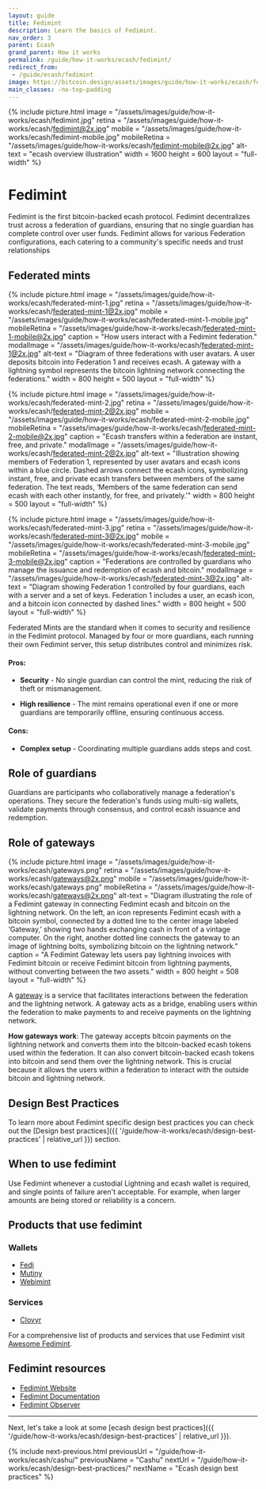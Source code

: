 ```yaml
---
layout: guide
title: Fedimint
description: Learn the basics of Fedimint.
nav_order: 3
parent: Ecash
grand_parent: How it works
permalink: /guide/how-it-works/ecash/fedimint/
redirect_from:
 - /guide/ecash/fedimint
image: https://bitcoin.design/assets/images/guide/how-it-works/ecash/fedimint.jpg
main_classes: -no-top-padding
---
```


<!--

Editor's notes

Explains generally how fedimint works

Illustration sources


-->

{% include picture.html
   image = "/assets/images/guide/how-it-works/ecash/fedimint.jpg"
   retina = "/assets/images/guide/how-it-works/ecash/fedimint@2x.jpg"
   mobile = "/assets/images/guide/how-it-works/ecash/fedimint-mobile.jpg"
   mobileRetina = "/assets/images/guide/how-it-works/ecash/fedimint-mobile@2x.jpg"
   alt-text = "ecash overview illustration"
   width = 1600
   height = 600
   layout = "full-width"
%}

# Fedimint
Fedimint is the first bitcoin-backed ecash protocol. Fedimint decentralizes trust across a federation of guardians, ensuring that no single guardian has complete control over user funds. Fedimint allows for various Federation configurations, each catering to a community's specific needs and trust relationships

## Federated mints

{% include picture.html
   image = "/assets/images/guide/how-it-works/ecash/federated-mint-1.jpg"
   retina = "/assets/images/guide/how-it-works/ecash/federated-mint-1@2x.jpg"
   mobile = "/assets/images/guide/how-it-works/ecash/federated-mint-1-mobile.jpg"
   mobileRetina = "/assets/images/guide/how-it-works/ecash/federated-mint-1-mobile@2x.jpg"
   caption = "How users interact with a Fedimint federation."
   modalImage = "/assets/images/guide/how-it-works/ecash/federated-mint-1@2x.jpg"
   alt-text = "Diagram of three federations with user avatars. A user deposits bitcoin into Federation 1 and receives ecash. A gateway with a lightning symbol represents the bitcoin lightning network connecting the federations."
   width = 800
   height = 500
   layout = "full-width"
%}

{% include picture.html
   image = "/assets/images/guide/how-it-works/ecash/federated-mint-2.jpg"
   retina = "/assets/images/guide/how-it-works/ecash/federated-mint-2@2x.jpg"
   mobile = "/assets/images/guide/how-it-works/ecash/federated-mint-2-mobile.jpg"
   mobileRetina = "/assets/images/guide/how-it-works/ecash/federated-mint-2-mobile@2x.jpg"
   caption = "Ecash transfers within a federation are instant, free, and private."
   modalImage = "/assets/images/guide/how-it-works/ecash/federated-mint-2@2x.jpg"
   alt-text = "Illustration showing members of Federation 1, represented by user avatars and ecash icons within a blue circle. Dashed arrows connect the ecash icons, symbolizing instant, free, and private ecash transfers between members of the same federation. The text reads, ‘Members of the same federation can send ecash with each other instantly, for free, and privately.’"
   width = 800
   height = 500
   layout = "full-width"
%}

{% include picture.html
   image = "/assets/images/guide/how-it-works/ecash/federated-mint-3.jpg"
   retina = "/assets/images/guide/how-it-works/ecash/federated-mint-3@2x.jpg"
   mobile = "/assets/images/guide/how-it-works/ecash/federated-mint-3-mobile.jpg"
   mobileRetina = "/assets/images/guide/how-it-works/ecash/federated-mint-3-mobile@2x.jpg"
   caption = "Federations are controlled by guardians who manage the issuance and redemption of ecash and bitcoin."
   modalImage = "/assets/images/guide/how-it-works/ecash/federated-mint-3@2x.jpg"
   alt-text = "Diagram showing Federation 1 controlled by four guardians, each with a server and a set of keys. Federation 1 includes a user, an ecash icon, and a bitcoin icon connected by dashed lines."
   width = 800
   height = 500
   layout = "full-width"
%}

Federated Mints are the standard when it comes to security and resilience in the Fedimint protocol. Managed by four or more guardians, each running their own Fedimint server, this setup distributes control and minimizes risk.

#### Pros:

* **Security** - No single guardian can control the mint, reducing the risk of theft or mismanagement.

* **High resilience** - The mint remains operational even if one or more guardians are temporarily offline, ensuring continuous access.

#### Cons:

* **Complex setup** - Coordinating multiple guardians adds steps and cost.

## Role of guardians
Guardians are participants who collaboratively manage a federation's operations. They secure the federation's funds using multi-sig wallets, validate payments through consensus, and control ecash issuance and redemption.

## Role of gateways

{% include picture.html
   image = "/assets/images/guide/how-it-works/ecash/gateways.png"
   retina = "/assets/images/guide/how-it-works/ecash/gateways@2x.png"
   mobile = "/assets/images/guide/how-it-works/ecash/gateways.png"
   mobileRetina = "/assets/images/guide/how-it-works/ecash/gateways@2x.png"
   alt-text = "Diagram illustrating the role of a Fedimint gateway in connecting Fedimint ecash and bitcoin on the lightning network. On the left, an icon represents Fedimint ecash with a bitcoin symbol, connected by a dotted line to the center image labeled ‘Gateway,’ showing two hands exchanging cash in front of a vintage computer. On the right, another dotted line connects the gateway to an image of lightning bolts, symbolizing bitcoin on the lightning network."
   caption = "A Fedimint Gateway lets users pay lightning invoices with Fedimint bitcoin or receive Fedimint bitcoin from lightning payments, without converting between the two assets."
   width = 800
   height = 508
   layout = "full-width"
%}

A [gateway](https://fedimint.org/docs/GettingStarted/TechCompontents#lightning-swaps) is a service that facilitates interactions between the federation and the lightning network. A gateway acts as a bridge, enabling users within the federation to make payments to and receive payments on the lightning network.

**How gateways work**: The gateway accepts bitcoin payments on the lightning network and converts them into the bitcoin-backed ecash tokens used within the federation. It can also convert bitcoin-backed ecash tokens into bitcoin and send them over the lightning network. This is crucial because it allows the users within a federation to interact with the outside bitcoin and lightning network.

## Design Best Practices
To learn more about Fedimint specific design best practices you can check out the [Design best practices]({{ '/guide/how-it-works/ecash/design-best-practices' | relative_url }}) section.


<!--
### Federated single guardian mints

{% include picture.html
   image = "/assets/images/guide/how-it-works/ecash/single-mint.jpg"
   retina = "/assets/images/guide/how-it-works/ecash/single-mint@2x.jpg"
   mobile = "/assets/images/guide/how-it-works/ecash/single-mintmobile.jpg"
   mobileRetina = "/assets/images/guide/how-it-works/ecash/single-mint-mobile.jpg"
   alt-text = "An illustration of how users, ecash, and a single guardian mint interact."
   caption = "How a guardian interacts with users of a single guardian mint."
   width = 800
   height = 500
   layout = "full-width"
%}

This model offers a compromise between security and simplicity. A single guardian manages the mint but runs multiple servers, providing some level of resilience without the need for multiple guardians.

#### Pros:

* **Enhanced resilience** - By using servers from multiple providers, the mint remains operational even during scheduled downtime or attempts of censorship, ensuring both reliability and security.

* **Simplified setup** - Easier to set up compared to a fully federated mint, making it accessible while still offering improved resilience over a solo setup.

#### Cons:

* **Security trade-off** - With only one guardian, there’s still a single point of failure, making it less secure than a fully federated setup.

### Solo mints (unfederated mints)

{% include picture.html
   image = "/assets/images/guide/how-it-works/ecash/solomint.jpg"
   retina = "/assets/images/guide/how-it-works/ecash/solomint@2x.jpg"
   mobile = "/assets/images/guide/how-it-works/ecash/solomint-mobile.jpg"
   mobileRetina = "/assets/images/guide/how-it-works/ecash/solomint-mobile.jpg"
   alt-text = "An illustration of how users, ecash, and a solo mint interact."
   caption = "How a guardian interacts with users of a solo mint."
   width = 800
   height = 500
   layout = "full-width"
%}

Solo mints are the simplest and most cost-effective option. Here, a single guardian manages the entire mint, making it easy to set up, but with significant trade-offs in terms of security and resilience.

#### Pros:

* **Quick and easy setup** - Ideal for those who need a simple, low-cost solution.

* **Cost-effective** - Fewer resources are required, making it an attractive option for smaller operations.

#### Cons:

* **High risk** - With all control in the hands of one guardian, the risks of loss or theft are much higher. Additionally, if the server goes offline, users lose access to the federation until it’s restored. -->

## When to use fedimint
Use Fedimint whenever a custodial Lightning and ecash wallet is required, and single points of failure aren't acceptable. For example, when larger amounts are being stored or reliability is a concern.

## Products that use fedimint

### Wallets
- [Fedi](https://www.fedi.xyz)
- [Mutiny](https://www.mutinywallet.com/  )
- [Webimint](https://github.com/elsirion/webimint-rs)

### Services
- [Clovyr](https://clovyr.app/)

For a comprehensive list of products and services that use Fedimint visit [Awesome Fedimint](https://github.com/fedimint/awesome-fedimint).

## Fedimint resources
- [Fedimint Website](https://fedimint.org/)
- [Fedimint Documentation](https://docs.fedimint.org/)
- [Fedimint Observer](https://observer.fedimint.org/)

---

Next, let's take a look at some [ecash design best practices]({{ '/guide/how-it-works/ecash/design-best-practices' | relative_url }}).

{% include next-previous.html
   previousUrl = "/guide/how-it-works/ecash/cashu/"
   previousName = "Cashu"
   nextUrl = "/guide/how-it-works/ecash/design-best-practices/"
   nextName = "Ecash design best practices"
%}
